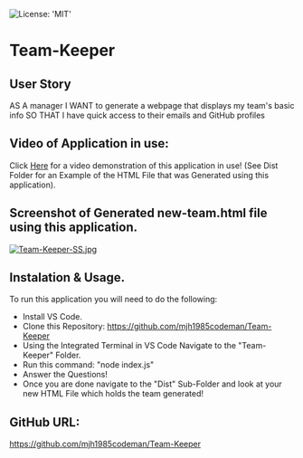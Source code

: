 ![License: 'MIT'](https://img.shields.io/badge/license-MIT-green)

# Team-Keeper

## User Story
AS A manager
I WANT to generate a webpage that displays my team's basic info
SO THAT I have quick access to their emails and GitHub profiles

## Video of Application in use: 
Click [Here](https://www.youtube.com/watch?v=z54Z7--sP0w) for a video demonstration of this application in use!
(See Dist Folder for an Example of the HTML File that was Generated using this application). 

## Screenshot of Generated new-team.html file using this application. 
[![Team-Keeper-SS.jpg](https://i.postimg.cc/RqxF7gGV/Team-Keeper-SS.jpg)](https://postimg.cc/8fwNDBqq)

## Instalation & Usage.

To run this application you will need to do the following:

* Install VS Code. 
* Clone this Repository: https://github.com/mjh1985codeman/Team-Keeper
* Using the Integrated Terminal in VS Code Navigate to the "Team-Keeper" Folder.
* Run this command: "node index.js"
* Answer the Questions!
* Once you are done navigate to the "Dist" Sub-Folder and look at your new HTML File which holds the team generated! 

## GitHub URL: 
https://github.com/mjh1985codeman/Team-Keeper